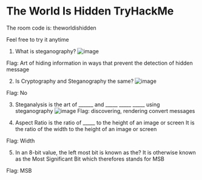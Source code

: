 # The World Is Hidden TryHackMe

The room code is: theworldishidden

Feel free to try it anytime

1. What is steganography?
![image](https://github.com/AgentZn/CTF-Steg-room/assets/133791369/a4d20aaa-85ff-4377-8efc-f794ad88d923)

Flag: Art of hiding information in ways that prevent the detection of hidden message

2. Is Cryptography and Steganography the same?
![image](https://github.com/AgentZn/CTF-Steg-room/assets/133791369/2f8b6be1-79dd-41b3-b110-e7993e989c51)

Flag: No

3. Steganalysis is the art of ______ and _____ _____ _____ using steganography
![image](https://github.com/AgentZn/CTF-Steg-room/assets/133791369/ee5caadf-7b53-4fff-8329-5bb306e464dc)
Flag: discovering, rendering convert messages

4. Aspect Ratio is the ratio of _____ to the height of an image or screen
It is the ratio of the width to the height of an image or screen

Flag: Width

5. In an 8-bit value, the left most bit is known as the?
It is otherwise known as the Most Significant Bit which therefores stands for MSB

Flag: MSB

